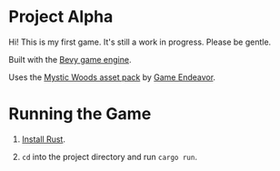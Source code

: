 # Project Alpha

Hi! This is my first game. It's still a work in progress. Please be gentle.

Built with the [Bevy game engine](https://bevyengine.org/).

Uses the [Mystic Woods asset pack](https://game-endeavor.itch.io/mystic-woods) by [Game Endeavor](https://game-endeavor.itch.io/).

# Running the Game

1. [Install Rust](https://www.rust-lang.org/tools/install).

2. `cd` into the project directory and run `cargo run`.
